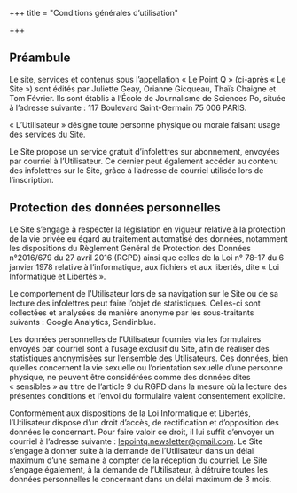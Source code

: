 +++
title = "Conditions générales d’utilisation"

+++
## Préambule

Le site, services et contenus sous l&rsquo;appellation &laquo;&nbsp;Le Point Q&nbsp;&raquo; (ci-après &laquo;&nbsp;Le Site&nbsp;&raquo;) sont édités par Juliette Geay, Orianne Gicqueau, Thaïs Chaigne et Tom Février. Ils sont établis à l&rsquo;École de Journalisme de Sciences Po, située à l&rsquo;adresse suivante&nbsp;: 117 Boulevard Saint-Germain 75&nbsp;006 PARIS.

&laquo;&nbsp;L&rsquo;Utilisateur&nbsp;&raquo; désigne toute personne physique ou morale faisant usage des services du Site.

Le Site propose un service gratuit d&rsquo;infolettres sur abonnement, envoyées par courriel à l&rsquo;Utilisateur. Ce dernier peut également accéder au contenu des infolettres sur le Site, grâce à l&rsquo;adresse de courriel utilisée lors de l&rsquo;inscription.


## Protection des données personnelles

Le Site s&rsquo;engage à respecter la législation en vigueur relative à la protection de la vie privée eu égard au traitement automatisé des données, notamment les dispositions du Règlement Général de Protection des Données n°2016/679 du 27 avril 2016 (RGPD) ainsi que celles de la Loi n° 78-17 du 6 janvier 1978 relative à l’informatique, aux fichiers et aux libertés, dite &laquo;&nbsp;Loi Informatique et Libertés&nbsp;&raquo;.

Le comportement de l&rsquo;Utilisateur lors de sa navigation sur le Site ou de sa lecture des infolettres peut faire l&rsquo;objet de statistiques. Celles-ci sont collectées et analysées de manière anonyme par les sous-traitants suivants&nbsp;: Google Analytics, Sendinblue.

Les données personnelles de l&rsquo;Utilisateur fournies via les formulaires envoyés par courriel sont à l&rsquo;usage exclusif du Site, afin de réaliser des statistiques anonymisées sur l&rsquo;ensemble des Utilisateurs. Ces données, bien qu&rsquo;elles concernent la vie sexuelle ou l&rsquo;orientation sexuelle d&rsquo;une personne physique, ne peuvent être considérées comme des données dites &laquo;&nbsp;sensibles&nbsp;&raquo; au titre de l&rsquo;article 9 du RGPD dans la mesure où la lecture des présentes conditions et l&rsquo;envoi du formulaire valent consentement explicite.

Conformément aux dispositions de la Loi Informatique et Libertés, l&rsquo;Utilisateur dispose d&rsquo;un droit d&rsquo;accès, de rectification et d&rsquo;opposition des données le concernant. Pour faire valoir ce droit, il lui suffit d&rsquo;envoyer un courriel à l&rsquo;adresse suivante&nbsp;: [lepointq.newsletter@gmail.com](mailto:lepointq.newsletter@gmail.com). Le Site s&rsquo;engage à donner suite à la demande de l&rsquo;Utilisateur dans un délai maximum d&rsquo;une semaine à compter de la réception du courriel. Le Site s&rsquo;engage également, à la demande de l&rsquo;Utilisateur, à détruire toutes les données personnelles le concernant dans un délai maximum de 3 mois.